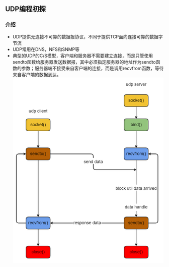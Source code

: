 ## UDP编程初探


### 介绍


- UDP提供无连接不可靠的数据报协议，不同于提供TCP面向连接可靠的数据字节流
- UDP常用在DNS，NFS和SNMP等
- 典型的UDP的C/S模型，客户端和服务器不需要建立连接，而是只管使用sendto函数给服务器发送数据报，其中必须指定服务器的地址作为sendto函数的参数；服务器端不接受来自客户端的连接，而是调用recvfrom函数，等待来自客户端的数据到达。
![udp经典架构](./../images/udp-client-server.png)